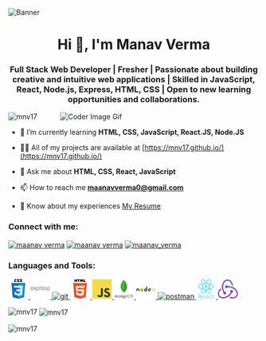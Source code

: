 ![Banner](https://user-images.githubusercontent.com/112754335/225914032-81c09ea0-83d2-4531-b492-6b8217b7d03e.gif)



<h1 align="center">Hi 👋, I'm Manav Verma</h1>
<h3 align="center">Full Stack Web Developer | Fresher | Passionate about building creative and intuitive web applications | Skilled in JavaScript, React, Node.js, Express, HTML, CSS | Open to new learning opportunities and collaborations.</h3>

<img align="right" alt="Coder Image Gif" width="400" src="https://media1.giphy.com/media/v1.Y2lkPTc5MGI3NjExMjYxNTcwOWNlZmFhMzc1MWRlODVlMzU3ZTUwYmI4YzYxMzNiMWQzYSZjdD1n/RbDKaczqWovIugyJmW/giphy.gif">

<p align="left"> <img src="https://komarev.com/ghpvc/?username=mnv17&label=Profile%20views&color=0e75b6&style=flat" alt="mnv17" /> </p>

- 🌱 I’m currently learning **HTML, CSS, JavaScript, React.JS, Node.JS**

- 👨‍💻 All of my projects are available at [https://mnv17.github.io/](https://mnv17.github.io/)

- 💬 Ask me about **HTML, CSS, React, JavaScript**

- 📫 How to reach me **maanavverma0@gmail.com**

- 📄 Know about my experiences [My Resume](https://drive.google.com/drive/folders/1nXxGvKCSi0XRiXEBg4Oh65cByVjgsmxD?usp=share_link)

<h3 align="left">Connect with me:</h3>
<p align="left">
<a href="https://linkedin.com/in/maanav verma" target="blank"><img align="center" src="https://raw.githubusercontent.com/rahuldkjain/github-profile-readme-generator/master/src/images/icons/Social/linked-in-alt.svg" alt="maanav verma" height="30" width="40" /></a>
<a href="https://fb.com/maanav verma" target="blank"><img align="center" src="https://raw.githubusercontent.com/rahuldkjain/github-profile-readme-generator/master/src/images/icons/Social/facebook.svg" alt="maanav verma" height="30" width="40" /></a>
<a href="https://instagram.com/maanav_verma" target="blank"><img align="center" src="https://raw.githubusercontent.com/rahuldkjain/github-profile-readme-generator/master/src/images/icons/Social/instagram.svg" alt="maanav_verma" height="30" width="40" /></a>
</p>

<h3 align="left">Languages and Tools:</h3>
<p align="left"> <a href="https://www.w3schools.com/css/" target="_blank" rel="noreferrer"> <img src="https://raw.githubusercontent.com/devicons/devicon/master/icons/css3/css3-original-wordmark.svg" alt="css3" width="40" height="40"/> </a> <a href="https://expressjs.com" target="_blank" rel="noreferrer"> <img src="https://raw.githubusercontent.com/devicons/devicon/master/icons/express/express-original-wordmark.svg" alt="express" width="40" height="40"/> </a> <a href="https://git-scm.com/" target="_blank" rel="noreferrer"> <img src="https://www.vectorlogo.zone/logos/git-scm/git-scm-icon.svg" alt="git" width="40" height="40"/> </a> <a href="https://www.w3.org/html/" target="_blank" rel="noreferrer"> <img src="https://raw.githubusercontent.com/devicons/devicon/master/icons/html5/html5-original-wordmark.svg" alt="html5" width="40" height="40"/> </a> <a href="https://developer.mozilla.org/en-US/docs/Web/JavaScript" target="_blank" rel="noreferrer"> <img src="https://raw.githubusercontent.com/devicons/devicon/master/icons/javascript/javascript-original.svg" alt="javascript" width="40" height="40"/> </a> <a href="https://www.mongodb.com/" target="_blank" rel="noreferrer"> <img src="https://raw.githubusercontent.com/devicons/devicon/master/icons/mongodb/mongodb-original-wordmark.svg" alt="mongodb" width="40" height="40"/> </a> <a href="https://nodejs.org" target="_blank" rel="noreferrer"> <img src="https://raw.githubusercontent.com/devicons/devicon/master/icons/nodejs/nodejs-original-wordmark.svg" alt="nodejs" width="40" height="40"/> </a> <a href="https://postman.com" target="_blank" rel="noreferrer"> <img src="https://www.vectorlogo.zone/logos/getpostman/getpostman-icon.svg" alt="postman" width="40" height="40"/> </a> <a href="https://reactjs.org/" target="_blank" rel="noreferrer"> <img src="https://raw.githubusercontent.com/devicons/devicon/master/icons/react/react-original-wordmark.svg" alt="react" width="40" height="40"/> </a> <a href="https://redux.js.org" target="_blank" rel="noreferrer"> <img src="https://raw.githubusercontent.com/devicons/devicon/master/icons/redux/redux-original.svg" alt="redux" width="40" height="40"/> </a> </p>

<p><img align="left" src="https://github-readme-stats.vercel.app/api/top-langs?username=mnv17&show_icons=true&locale=en&layout=compact" alt="mnv17" /></p>

<p>&nbsp;<img align="center" src="https://github-readme-stats.vercel.app/api?username=mnv17&show_icons=true&locale=en" alt="mnv17" /></p>

<p><img align="center" src="https://github-readme-streak-stats.herokuapp.com/?user=mnv17&" alt="mnv17" /></p>
